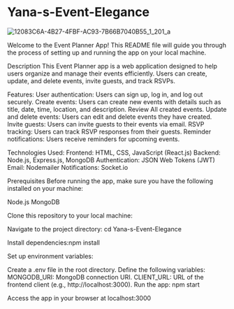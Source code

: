 # Yana-s-Event-Elegance




![12083C6A-4B27-4FBF-AC93-7B66B7040B55_1_201_a](https://github.com/yana1al/Yana-s-Event-Elegance/assets/160801353/3b774d9b-2d6b-4676-bd91-afdd4cb51b22)



Welcome to the Event Planner App! This README file will guide you through the process of setting up and running the app on your local machine.

Description
This Event Planner app is a web application designed to help users organize and manage their events efficiently. Users can create, update, and delete events, invite guests, and track RSVPs.

Features:
User authentication: Users can sign up, log in, and log out securely.
Create events: Users can create new events with details such as title, date, time, location, and description.
Review All created events.
Update and delete events: Users can edit and delete events they have created.
Invite guests: Users can invite guests to their events via email.
RSVP tracking: Users can track RSVP responses from their guests.
Reminder notifications: Users receive reminders for upcoming events.

Technologies Used:
Frontend: HTML, CSS, JavaScript (React.js)
Backend: Node.js, Express.js, MongoDB
Authentication: JSON Web Tokens (JWT)
Email: Nodemailer
Notifications: Socket.io

Prerequisites
Before running the app, make sure you have the following installed on your machine:

Node.js
MongoDB

Clone this repository to your local machine: 

Navigate to the project directory: cd Yana-s-Event-Elegance

Install dependencies:npm install

Set up environment variables:

Create a .env file in the root directory.
Define the following variables:
MONGODB_URI: MongoDB connection URI.
CLIENT_URL: URL of the frontend client (e.g., http://localhost:3000).
Run the app: npm start

Access the app in your browser at localhost:3000
